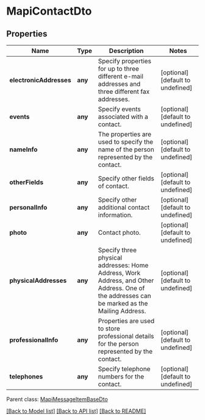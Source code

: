 
# MapiContactDto

## Properties
Name | Type | Description | Notes
------------ | ------------- | ------------- | -------------
**electronicAddresses** | **any** | Specify properties for up to three different e-mail addresses and three different fax addresses.              | [optional] [default to undefined]
**events** | **any** | Specify events associated with a contact.              | [optional] [default to undefined]
**nameInfo** | **any** | The properties are used to specify the name of the person represented by the contact.              | [optional] [default to undefined]
**otherFields** | **any** | Specify other fields of contact.              | [optional] [default to undefined]
**personalInfo** | **any** | Specify other additional contact information.              | [optional] [default to undefined]
**photo** | **any** | Contact photo.              | [optional] [default to undefined]
**physicalAddresses** | **any** | Specify three physical addresses: Home Address, Work Address, and Other Address. One of the addresses can be marked as the Mailing Address.              | [optional] [default to undefined]
**professionalInfo** | **any** | Properties are used to store professional details for the person represented by the contact.              | [optional] [default to undefined]
**telephones** | **any** | Specify telephone numbers for the contact.              | [optional] [default to undefined]

 Parent class: [MapiMessageItemBaseDto](MapiMessageItemBaseDto.md)

[[Back to Model list]](README.md#documentation-for-models) [[Back to API list]](README.md#documentation-for-api-endpoints) [[Back to README]](README.md)
